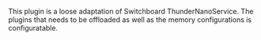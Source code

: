 This plugin is a loose adaptation of Switchboard ThunderNanoService. The plugins that needs to be offloaded as well as the memory configurations is configuratable.
